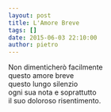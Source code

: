 ```yaml
---
layout: post
title: L'Amore Breve
tags: []
date: 2015-06-03 22:10:00
author: pietro
---
```

Non dimenticherò facilmente<br/>questo amore breve<br/>questo lungo silenzio<br/>ogni sua nota e soprattutto<br/>il suo doloroso risentimento.
